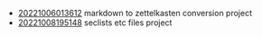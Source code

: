 - [20221006013612](/zet/20221006013612/README.md) markdown to zettelkasten conversion project
- [20221008195148](/zet/20221008195148/README.md) seclists etc files project
